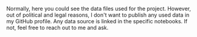 Normally, here you could see the data files used for the project. However, out of political and legal reasons, I don't want to publish any used data in my GitHub profile. Any data source is linked in the specific notebooks. If not, feel free to reach out to me and ask.
